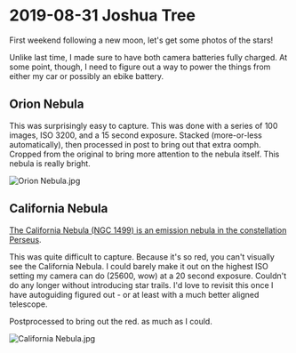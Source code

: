 # 2019-08-31 Joshua Tree

First weekend following a new moon, let's get some photos of the stars!

Unlike last time, I made sure to have both camera batteries fully charged. At some point, though, I need to figure out a way to power the things from either my car or possibly an ebike battery.

## Orion Nebula

This was surprisingly easy to capture. This was done with a series of 100 images, ISO 3200, and a 15 second exposure. Stacked (more-or-less automatically), then processed in post to bring out that extra oomph. Cropped from the original to bring more attention to the nebula itself. This nebula is really bright.

![Orion Nebula.jpg](https://cdn.buttify.io/astrophotography/2019-08-31/orion-nebula.jpg)

## California Nebula

[The California Nebula (NGC 1499) is an emission nebula in the constellation Perseus](https://en.wikipedia.org/wiki/California_Nebula).

This was quite difficult to capture. Because it's so red, you can't visually see the California Nebula. I could barely make it out on the highest ISO setting my camera can do (25600, wow) at a 20 second exposure. Couldn't do any longer without introducing star trails. I'd love to revisit this once I have autoguiding figured out - or at least with a much better aligned telescope.

Postprocessed to bring out the red. as much as I could.

![California Nebula.jpg](https://cdn.buttify.io/astrophotography/2019-08-31/california-nebula.jpg)
